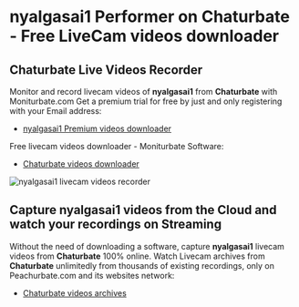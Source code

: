 # nyalgasai1 Performer on Chaturbate - Free LiveCam videos downloader

## Chaturbate Live Videos Recorder

Monitor and record livecam videos of **nyalgasai1** from **Chaturbate** with Moniturbate.com
Get a premium trial for free by just and only registering with your Email address:
* [nyalgasai1 Premium videos downloader](https://moniturbate.com/request-demo-licence-key.html)

Free livecam videos downloader - Moniturbate Software:
* [Chaturbate videos downloader](https://moniturbate.com/moniturbate-download-software.html)

![nyalgasai1 livecam videos recorder](https://peachurnet.com/templates/moniturbate-software.png)


## Capture nyalgasai1 videos from the Cloud and watch your recordings on Streaming

Without the need of downloading a software, capture **nyalgasai1** livecam videos from **Chaturbate** 100% online.
Watch Livecam archives from **Chaturbate** unlimitedly from thousands of existing recordings, only on Peachurbate.com and its websites network:
* [Chaturbate videos archives](https://peachurnet.com/)